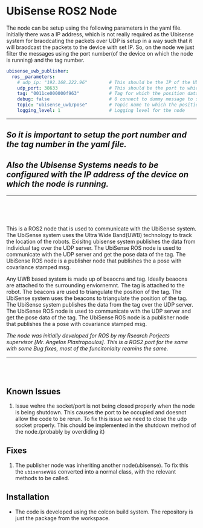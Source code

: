 # UbiSense ROS2 Node

The node can be setup using the following parameters in the yaml file.
Initially there was a IP address, which is not really required as the Ubisense system for braodcating the packets over UDP is setup in a way such that it will braodcast the packets to the device with set IP. So, on the node we just filter the messages using the port number(of the device on which the node is running) and the tag number.

```yaml
ubisense_uwb_publisher:
  ros__parameters:
    # udp_ip: "192.168.222.96"        # This should be the IP of the Ubisense server
    udp_port: 38633                   # This should be the port to which the Ubisense server is broadcasting (your device needs to listen to this port)
    tag: "0011ce000000f963"           # Tag for which the position data needs to be collected (check the tag backside for this value)
    debug: false                      # 0 connect to dummy message to spin the engine , 1 to connect to Ubisense to get actual data
    topic: "ubisense_uwb/pose"        # Topic name to which the position data needs to be published
    logging_level: 1                  # Logging level for the node
```

<hr>

## *So it is important to setup the port number and the tag number in the yaml file.<br>*
## *Also the Ubisense Systems needs to be configured with the IP address of the device on which the node is running.*

<hr>


<br>
<br>
<br>



This is a ROS2 node that is used to communicate with the UbiSense system. The UbiSense system uses the Ultra Wide Band(UWB) technology to track the location of the robots. Exisitng ubisense system publishes the data from individual tag over the UDP server. The UbiSense ROS node is used to communicate with the UDP server and get the pose data of the tag. The UbiSense ROS node is a publisher node that publishes the a pose with covariance stamped msg.

Any UWB based system is made up of beaocns and tag. Ideally beaocns are attached to the surrounding enviornemnt. The tag is attached to the robot. The beacons are used to triangulate the position of the tag. The UbiSense system uses the beacons to triangulate the position of the tag. The UbiSense system publishes the data from the tag over the UDP server. The UbiSense ROS node is used to communicate with the UDP server and get the pose data of the tag. The UbiSense ROS node is a publisher node that publishes the a pose with covariance stamped msg.

*The node was initially developed for ROS by my Rsearch Porjects supervisor [Mr. Angelos Plastropoulos]. This is a ROS2 port for the same with some Bug fixes, most of the funcitonlaity reamins the same.*


<hr>


<br>
<br>



## Known Issues 

1. Issue wehre the socket/port is not being closed properly when the node is being shutdown.
This causes the port to be occupied and doesnot allow the code to be rerun. To fix this issue we need to close the udp socket properly. This chould be implemented in the shutdown method of the node.(probably by overdiding it)



## Fixes

1. The publisher node was inheriting another node(ubisense). To fix this the `ubisense`was converted into a normal class, with the relevant methods to be called. 

## Installation

- The code is developed using the colcon build system. The repository is just the package from the workspace.